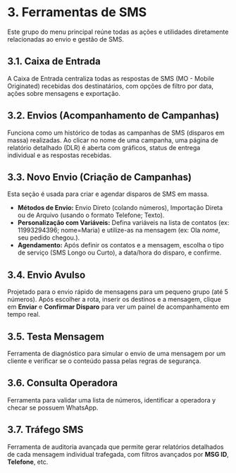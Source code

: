 # 3. Ferramentas de SMS

Este grupo do menu principal reúne todas as ações e utilidades diretamente relacionadas ao envio e gestão de SMS.

## 3.1. Caixa de Entrada

A Caixa de Entrada centraliza todas as respostas de SMS (MO - Mobile Originated) recebidas dos destinatários, com opções de filtro por data, ações sobre mensagens e exportação.

## 3.2. Envios (Acompanhamento de Campanhas)

Funciona como um histórico de todas as campanhas de SMS (disparos em massa) realizadas. Ao clicar no nome de uma campanha, uma página de relatório detalhado (DLR) é aberta com gráficos, status de entrega individual e as respostas recebidas.

## 3.3. Novo Envio (Criação de Campanhas)

Esta seção é usada para criar e agendar disparos de SMS em massa.

* **Métodos de Envio:** Envio Direto (colando números), Importação Direta ou de Arquivo (usando o formato Telefone; Texto).
* **Personalização com Variáveis:** Defina variáveis na lista de contatos (ex: 11993294396; nome=Maria) e utilize-as na mensagem (ex: Ola $nome$, seu pedido chegou.).
* **Agendamento:** Após definir os contatos e a mensagem, escolha o tipo de serviço (SMS Longo ou Curto), a data/hora do disparo, e confirme.

## 3.4. Envio Avulso

Projetado para o envio rápido de mensagens para um pequeno grupo (até 5 números). Após escolher a rota, inserir os destinos e a mensagem, clique em **Enviar** e **Confirmar Disparo** para ver um painel de acompanhamento em tempo real.

## 3.5. Testa Mensagem

Ferramenta de diagnóstico para simular o envio de uma mensagem por um cliente e verificar se o conteúdo passa pelas regras de segurança.

## 3.6. Consulta Operadora

Ferramenta para validar uma lista de números, identificar a operadora y checar se possuem WhatsApp.

## 3.7. Tráfego SMS

Ferramenta de auditoria avançada que permite gerar relatórios detalhados de cada mensagem individual trafegada, com filtros avançados por **MSG ID**, **Telefone**, etc.
